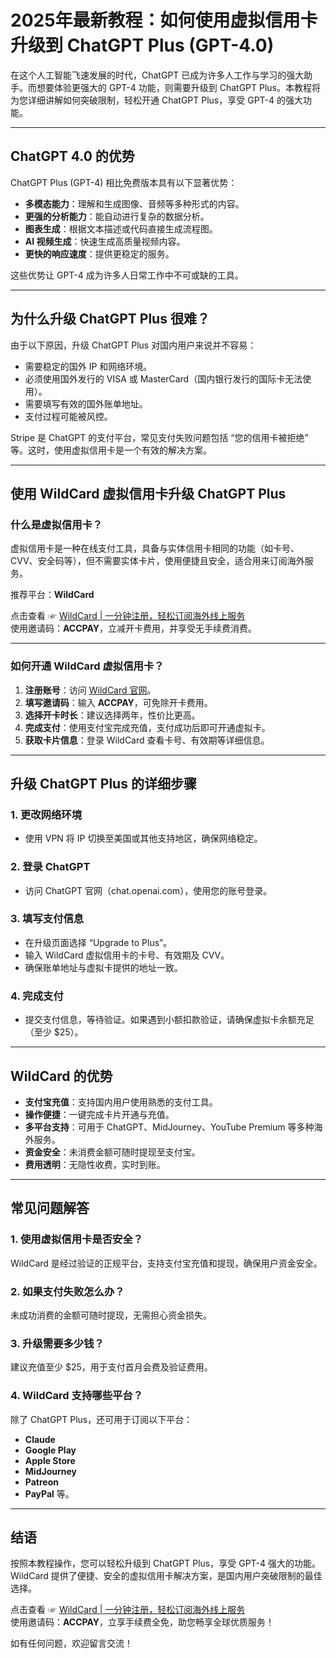 # 2025年最新教程：如何使用虚拟信用卡升级到 ChatGPT Plus (GPT-4.0)

在这个人工智能飞速发展的时代，ChatGPT 已成为许多人工作与学习的强大助手。而想要体验更强大的 GPT-4 功能，则需要升级到 ChatGPT Plus。本教程将为您详细讲解如何突破限制，轻松开通 ChatGPT Plus，享受 GPT-4 的强大功能。

---

## ChatGPT 4.0 的优势

ChatGPT Plus (GPT-4) 相比免费版本具有以下显著优势：

- **多模态能力**：理解和生成图像、音频等多种形式的内容。
- **更强的分析能力**：能自动进行复杂的数据分析。
- **图表生成**：根据文本描述或代码直接生成流程图。
- **AI 视频生成**：快速生成高质量视频内容。
- **更快的响应速度**：提供更稳定的服务。

这些优势让 GPT-4 成为许多人日常工作中不可或缺的工具。

---

## 为什么升级 ChatGPT Plus 很难？

由于以下原因，升级 ChatGPT Plus 对国内用户来说并不容易：

- 需要稳定的国外 IP 和网络环境。
- 必须使用国外发行的 VISA 或 MasterCard（国内银行发行的国际卡无法使用）。
- 需要填写有效的国外账单地址。
- 支付过程可能被风控。

Stripe 是 ChatGPT 的支付平台，常见支付失败问题包括 “您的信用卡被拒绝” 等。这时，使用虚拟信用卡是一个有效的解决方案。

---

## 使用 WildCard 虚拟信用卡升级 ChatGPT Plus

### 什么是虚拟信用卡？

虚拟信用卡是一种在线支付工具，具备与实体信用卡相同的功能（如卡号、CVV、安全码等），但不需要实体卡片，使用便捷且安全，适合用来订阅海外服务。

推荐平台：**WildCard**

点击查看 ☞ [WildCard | 一分钟注册，轻松订阅海外线上服务](https://bit.ly/bewildcard)  
使用邀请码：**ACCPAY**，立减开卡费用，并享受无手续费消费。

---

### 如何开通 WildCard 虚拟信用卡？

1. **注册账号**：访问 [WildCard 官网](https://bit.ly/bewildcard)。
2. **填写邀请码**：输入 **ACCPAY**，可免除开卡费用。
3. **选择开卡时长**：建议选择两年，性价比更高。
4. **完成支付**：使用支付宝完成充值，支付成功后即可开通虚拟卡。
5. **获取卡片信息**：登录 WildCard 查看卡号、有效期等详细信息。

---

## 升级 ChatGPT Plus 的详细步骤

### 1. 更改网络环境
- 使用 VPN 将 IP 切换至美国或其他支持地区，确保网络稳定。

### 2. 登录 ChatGPT
- 访问 ChatGPT 官网（chat.openai.com），使用您的账号登录。

### 3. 填写支付信息
- 在升级页面选择 “Upgrade to Plus”。
- 输入 WildCard 虚拟信用卡的卡号、有效期及 CVV。
- 确保账单地址与虚拟卡提供的地址一致。

### 4. 完成支付
- 提交支付信息，等待验证。如果遇到小额扣款验证，请确保虚拟卡余额充足（至少 $25）。

---

## WildCard 的优势

- **支付宝充值**：支持国内用户使用熟悉的支付工具。
- **操作便捷**：一键完成卡片开通与充值。
- **多平台支持**：可用于 ChatGPT、MidJourney、YouTube Premium 等多种海外服务。
- **资金安全**：未消费金额可随时提现至支付宝。
- **费用透明**：无隐性收费，实时到账。

---

## 常见问题解答

### 1. 使用虚拟信用卡是否安全？
WildCard 是经过验证的正规平台，支持支付宝充值和提现，确保用户资金安全。

### 2. 如果支付失败怎么办？
未成功消费的金额可随时提现，无需担心资金损失。

### 3. 升级需要多少钱？
建议充值至少 $25，用于支付首月会费及验证费用。

### 4. WildCard 支持哪些平台？
除了 ChatGPT Plus，还可用于订阅以下平台：
- **Claude**
- **Google Play**
- **Apple Store**
- **MidJourney**
- **Patreon**
- **PayPal** 等。

---

## 结语

按照本教程操作，您可以轻松升级到 ChatGPT Plus，享受 GPT-4 强大的功能。WildCard 提供了便捷、安全的虚拟信用卡解决方案，是国内用户突破限制的最佳选择。

点击查看 ☞ [WildCard | 一分钟注册，轻松订阅海外线上服务](https://bit.ly/bewildcard)  
使用邀请码：**ACCPAY**，立享手续费全免，助您畅享全球优质服务！

如有任何问题，欢迎留言交流！
